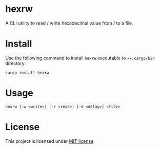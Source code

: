 # hexrw

A CLI utility to read / write hexadecimal value from / to a file.

# Install

Use the following command to install `hexrw` executable to `~/.cargo/bin` directory:

```
cargo install hexrw
```

# Usage

```
hexrw [-w <write>] [-r <read>] [-d <delay>] <file>
```

# License

This project is licensed under [MIT license](LICENSE).
